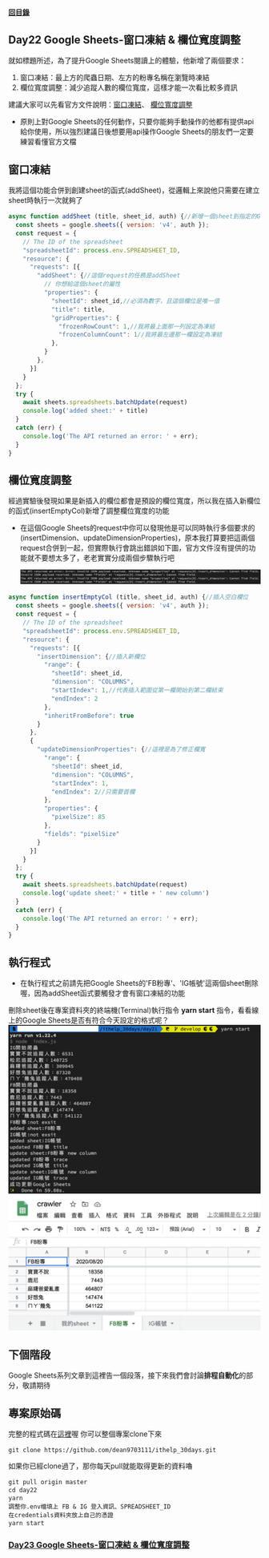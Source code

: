 #### [回目錄](../README.md)
## Day22 Google Sheets-窗口凍結 & 欄位寬度調整

就如標題所述，為了提升Google Sheets閱讀上的體驗，他新增了兩個要求：  
1. 窗口凍結：最上方的爬蟲日期、左方的粉專名稱在瀏覽時凍結
2. 欄位寬度調整：減少追蹤人數的欄位寬度，這樣才能一次看比較多資訊

建議大家可以先看官方文件說明：[窗口凍結](https://developers.google.com/sheets/api/reference/rest/v4/spreadsheets#gridproperties)、
[欄位寬度調整](https://developers.google.com/sheets/api/reference/rest/v4/spreadsheets/request#UpdateDimensionPropertiesRequest)  
* 原則上對Google Sheets的任何動作，只要你能夠手動操作的他都有提供api給你使用，所以強烈建議日後想要用api操作Google Sheets的朋友們一定要練習看懂官方文檔  

窗口凍結
------------------------
我將這個功能合併到創建sheet的函式(addSheet)，從邏輯上來說他只需要在建立sheet時執行一次就夠了
```js
async function addSheet (title, sheet_id, auth) {//新增一個sheet到指定的Google Sheets
  const sheets = google.sheets({ version: 'v4', auth });
  const request = {
    // The ID of the spreadsheet
    "spreadsheetId": process.env.SPREADSHEET_ID,
    "resource": {
      "requests": [{
        "addSheet": {//這個request的任務是addSheet
          // 你想給這個sheet的屬性
          "properties": {
            "sheetId": sheet_id,//必須為數字，且這個欄位是唯一值
            "title": title,
            "gridProperties": {
              "frozenRowCount": 1,//我將最上面那一列設定為凍結
              "frozenColumnCount": 1//我將最左邊那一欄設定為凍結
            },
          }
        },
      }]
    }
  };
  try {
    await sheets.spreadsheets.batchUpdate(request)
    console.log('added sheet:' + title)
  }
  catch (err) {
    console.log('The API returned an error: ' + err);
  }
}
```

欄位寬度調整
------------------------
經過實驗後發現如果是新插入的欄位都會是預設的欄位寬度，所以我在插入新欄位的函式(insertEmptyCol)新增了調整欄位寬度的功能  
* 在這個Google Sheets的request中你可以發現他是可以同時執行多個要求的(insertDimension、updateDimensionProperties)，原本我打算要把這兩個request合併到一起，但實際執行會跳出錯誤如下圖，官方文件沒有提供的功能就不要想太多了，老老實實分成兩個步驟執行吧  

    ![image](./article_img/terminalerr.png)  
```js
async function insertEmptyCol (title, sheet_id, auth) {//插入空白欄位
  const sheets = google.sheets({ version: 'v4', auth });
  const request = {
    // The ID of the spreadsheet
    "spreadsheetId": process.env.SPREADSHEET_ID,
    "resource": {
      "requests": [{
        "insertDimension": {//插入新欄位
          "range": {
            "sheetId": sheet_id,
            "dimension": "COLUMNS",
            "startIndex": 1,//代表插入範圍從第一欄開始到第二欄結束
            "endIndex": 2
          },
          "inheritFromBefore": true
        }
      },
      {
        "updateDimensionProperties": {//這裡是為了修正欄寬
          "range": {
            "sheetId": sheet_id,
            "dimension": "COLUMNS",
            "startIndex": 1,
            "endIndex": 2//只需要首欄
          },
          "properties": {
            "pixelSize": 85
          },
          "fields": "pixelSize"
        }
      }]
    }
  };
  try {
    await sheets.spreadsheets.batchUpdate(request)
    console.log('update sheet:' + title + ' new column')
  }
  catch (err) {
    console.log('The API returned an error: ' + err);
  }
}
```

執行程式
----
* 在執行程式之前請先把Google Sheets的'FB粉專'、'IG帳號'這兩個sheet刪除喔，因為addSheet函式要觸發才會有窗口凍結的功能  

刪除sheet後在專案資料夾的終端機(Terminal)執行指令 **yarn start** 指令，看看線上的Google Sheets是否有符合今天設定的格式呢？  
![image](./article_img/terminal.png)  
![image](./article_img/googlesheet.png)  

下個階段
------------------------
Google Sheets系列文章到這裡告一個段落，接下來我們會討論**排程自動化**的部分，敬請期待

專案原始碼
----
完整的程式碼在[這裡](https://github.com/dean9703111/ithelp_30days/day22)喔
你可以整個專案clone下來  
```
git clone https://github.com/dean9703111/ithelp_30days.git
```
如果你已經clone過了，那你每天pull就能取得更新的資料嚕  
```
git pull origin master
cd day22
yarn
調整你.env檔填上 FB & IG 登入資訊、SPREADSHEET_ID
在credentials資料夾放上自己的憑證
yarn start
```
### [Day23 Google Sheets-窗口凍結 & 欄位寬度調整](/day23/README.md)